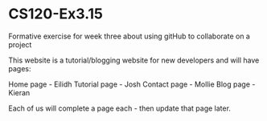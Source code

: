 # CS120-Ex3.15
Formative exercise for week three about using gitHub to collaborate on a project

This website is a tutorial/blogging website for new developers and will have pages:

Home page - Eilidh
Tutorial page - Josh
Contact page - Mollie
Blog page - Kieran

Each of us will complete a page each - then update that page later.
